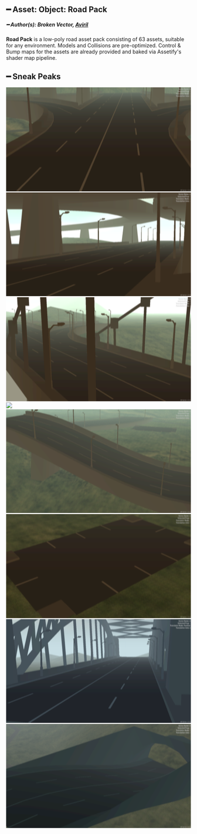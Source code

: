 ## ━ Asset: Object: Road Pack

##### ━ Author(s): Broken Vector, [Aviril](https://github.com/Aviril)

**Road Pack** is a low-poly road asset pack consisting of 63 assets, suitable for any environment. Models and Collisions are pre-optimized. Control & Bump maps for the assets are already provided and baked via Assetify's shader map pipeline.

## ━ Sneak Peaks


![](https://raw.githubusercontent.com/ov-sa/Assetify-Library/marketplace/%5BObject-Pack%5D/Road%20Pack/.github/1.png)
![](https://raw.githubusercontent.com/ov-sa/Assetify-Library/marketplace/%5BObject-Pack%5D/Road%20Pack/.github/2.png)
![](https://raw.githubusercontent.com/ov-sa/Assetify-Library/marketplace/%5BObject-Pack%5D/Road%20Pack/.github/3.png)
![](https://raw.githubusercontent.com/ov-sa/Assetify-Library/marketplace/%5BObject-Pack%5D/Road%20Pack/.github/4.png)
![](https://raw.githubusercontent.com/ov-sa/Assetify-Library/marketplace/%5BObject-Pack%5D/Road%20Pack/.github/5.png)
![](https://raw.githubusercontent.com/ov-sa/Assetify-Library/marketplace/%5BObject-Pack%5D/Road%20Pack/.github/6.png)
![](https://raw.githubusercontent.com/ov-sa/Assetify-Library/marketplace/%5BObject-Pack%5D/Road%20Pack/.github/7.png)
![](https://raw.githubusercontent.com/ov-sa/Assetify-Library/marketplace/%5BObject-Pack%5D/Road%20Pack/.github/8.png)
